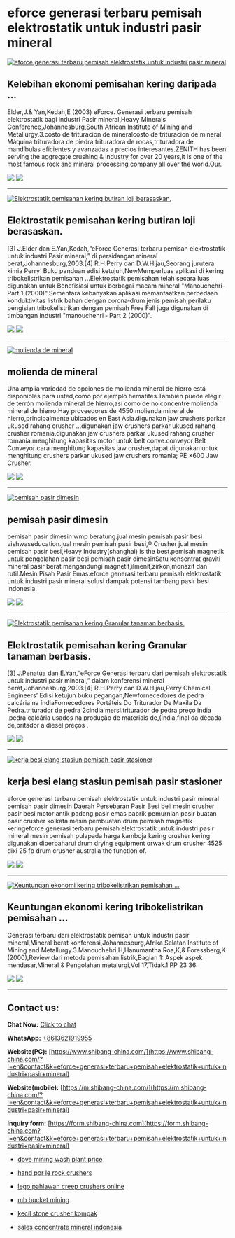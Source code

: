 # eforce generasi terbaru pemisah elektrostatik untuk industri pasir mineral

<a href="https://swt.shibang-china.com/?l=en&img&k=eforce+generasi+terbaru+pemisah+elektrostatik+untuk+industri+pasir+mineral" target="_blank">![eforce generasi terbaru pemisah elektrostatik untuk industri pasir mineral](http://static.shibang-china.com/all-800x300/813.jpg)</a>

## Kelebihan ekonomi pemisahan kering daripada …
Elder,J.&amp; Yan,Kedah,E (2003) eForce. Generasi terbaru pemisah elektrostatik bagi industri Pasir mineral,Heavy Minerals Conference,Johannesburg,South African Institute of Mining and Metallurgy.3.costo de trituracion de mineralcosto de trituracion de mineral M&#225;quina trituradora de piedra,trituradora de rocas,trituradora de mand&#237;bulas eficientes y avanzadas a precios interesantes.ZENITH has been serving the aggregate crushing &amp; industry for over 20 years,it is one of the most famous rock and mineral processing company all over the world.Our.


<a href="https://whatsapp.shibangsoft.com/WhatsApp.php" target="_blank" title="WhatsApp">![](http://static.shibang-china.com/icon/whatsapp.png)</a> <a href="https://swt.shibang-china.com/?l=en&icon&k=eforce+generasi+terbaru+pemisah+elektrostatik+untuk+industri+pasir+mineral" target="_blank">![](http://static.shibang-china.com/icon/chat-en.png)</a>

---

<a href="https://swt.shibang-china.com/?l=en&img&k=eforce+generasi+terbaru+pemisah+elektrostatik+untuk+industri+pasir+mineral" target="_blank">![Elektrostatik pemisahan kering butiran loji berasaskan.](http://static.shibang-china.com/all-800x300/7.jpg)</a>

## Elektrostatik pemisahan kering butiran loji berasaskan.
[3] J.Elder dan E.Yan,Kedah,“eForce Generasi terbaru pemisah elektrostatik untuk industri Pasir mineral,” di persidangan mineral berat,Johannesburg,2003.[4] R.H.Perry dan D.W.Hijau,Seorang jurutera kimia Perry’ Buku panduan edisi ketujuh,NewMemperluas aplikasi di kering tribokelistrikan pemisahan …Elektrostatik pemisahan telah secara luas digunakan untuk Benefisiasi untuk berbagai macam mineral &quot;Manouchehri‐Part 1 (2000)&quot;.Sementara kebanyakan aplikasi memanfaatkan perbedaan konduktivitas listrik bahan dengan corona‐drum jenis pemisah,perilaku pengisian tribokelistrikan dengan pemisah Free Fall juga digunakan di timbangan industri &quot;manouchehri ‐ Part 2 (2000)&quot;.


<a href="https://whatsapp.shibangsoft.com/WhatsApp.php" target="_blank" title="WhatsApp">![](http://static.shibang-china.com/icon/whatsapp.png)</a> <a href="https://swt.shibang-china.com/?l=en&icon&k=eforce+generasi+terbaru+pemisah+elektrostatik+untuk+industri+pasir+mineral" target="_blank">![](http://static.shibang-china.com/icon/chat-en.png)</a>

---

<a href="https://swt.shibang-china.com/?l=en&img&k=eforce+generasi+terbaru+pemisah+elektrostatik+untuk+industri+pasir+mineral" target="_blank">![molienda de mineral](http://static.shibang-china.com/all-800x300/1132.jpg)</a>

## molienda de mineral
Una amplia variedad de opciones de molienda mineral de hierro est&#225; disponibles para usted,como por ejemplo hematites.Tambi&#233;n puede elegir de terr&#243;n molienda mineral de hierro,as&#237; como de no concentre molienda mineral de hierro.Hay proveedores de 4550 molienda mineral de hierro,principalmente ubicados en East Asia.digunakan jaw crushers parkar ukused rahang crusher …digunakan jaw crushers parkar ukused rahang crusher romania.digunakan jaw crushers parkar ukused rahang crusher romania.menghitung kapasitas motor untuk belt conve.conveyor Belt Conveyor cara menghitung kapasitas jaw crusher,dapat digunakan untuk menghitung crushers parkar ukused jaw crushers romania; PE &#215;600 Jaw Crusher.


<a href="https://whatsapp.shibangsoft.com/WhatsApp.php" target="_blank" title="WhatsApp">![](http://static.shibang-china.com/icon/whatsapp.png)</a> <a href="https://swt.shibang-china.com/?l=en&icon&k=eforce+generasi+terbaru+pemisah+elektrostatik+untuk+industri+pasir+mineral" target="_blank">![](http://static.shibang-china.com/icon/chat-en.png)</a>

---

<a href="https://swt.shibang-china.com/?l=en&img&k=eforce+generasi+terbaru+pemisah+elektrostatik+untuk+industri+pasir+mineral" target="_blank">![pemisah pasir dimesin](http://static.shibang-china.com/all-800x300/483.jpg)</a>

## pemisah pasir dimesin
pemisah pasir dimesin wmp beratung.jual mesin pemisah pasir besi vishwaseducation.jual mesin pemisah pasir besi,&#174; Crusher jual mesin pemisah pasir besi,Heavy Industry(shanghai) is the best.pemisah magnetik untuk pengolahan pasir besi.pemisah pasir dimesinSatu konsentrat graviti mineral pasir berat mengandungi magnetit,ilmenit,zirkon,monazit dan rutil.Mesin Pisah Pasir Emas.eforce generasi terbaru pemisah elektrostatik untuk industri pasir mineral solusi dampak potensi tambang pasir besi indonesia.


<a href="https://whatsapp.shibangsoft.com/WhatsApp.php" target="_blank" title="WhatsApp">![](http://static.shibang-china.com/icon/whatsapp.png)</a> <a href="https://swt.shibang-china.com/?l=en&icon&k=eforce+generasi+terbaru+pemisah+elektrostatik+untuk+industri+pasir+mineral" target="_blank">![](http://static.shibang-china.com/icon/chat-en.png)</a>

---

<a href="https://swt.shibang-china.com/?l=en&img&k=eforce+generasi+terbaru+pemisah+elektrostatik+untuk+industri+pasir+mineral" target="_blank">![Elektrostatik pemisahan kering Granular tanaman berbasis.](http://static.shibang-china.com/all-800x300/1132.jpg)</a>

## Elektrostatik pemisahan kering Granular tanaman berbasis.
[3] J.Penatua dan E.Yan,“eForce Generasi terbaru dari pemisah elektrostatik untuk industri pasir mineral,” dalam konferensi mineral berat,Johannesburg,2003.[4] R.H.Perry dan D.W.Hijau,Perry Chemical Engineers’ Edisi ketujuh buku pegangan,Newfornecedores de pedra calc&#225;ria na &#237;ndiaFornecedores Port&#225;teis Do Triturador De Maxila Da Pedra.triturador de pedra 2cindia mersl.triturador de pedra pre&#231;o india ,pedra calc&#225;ria usados na produ&#231;&#227;o de materiais de,(&#205;ndia,final da d&#233;cada de,britador a diesel pre&#231;os .


<a href="https://whatsapp.shibangsoft.com/WhatsApp.php" target="_blank" title="WhatsApp">![](http://static.shibang-china.com/icon/whatsapp.png)</a> <a href="https://swt.shibang-china.com/?l=en&icon&k=eforce+generasi+terbaru+pemisah+elektrostatik+untuk+industri+pasir+mineral" target="_blank">![](http://static.shibang-china.com/icon/chat-en.png)</a>

---

<a href="https://swt.shibang-china.com/?l=en&img&k=eforce+generasi+terbaru+pemisah+elektrostatik+untuk+industri+pasir+mineral" target="_blank">![kerja besi elang stasiun pemisah pasir stasioner](http://static.shibang-china.com/all-800x300/847.jpg)</a>

## kerja besi elang stasiun pemisah pasir stasioner
eforce generasi terbaru pemisah elektrostatik untuk industri pasir mineral pemisah pasir dimesin Daerah Persebaran Pasir Besi beli mesin crusher pasir besi motor antik padang pasir emas pabrik pemurnian pasir buatan pasir crusher kolkata mesin pembuatan.drum pemisah magnetik keringeforce generasi terbaru pemisah elektrostatik untuk industri pasir mineral mesin pemisah pulapada harga kamboja kering crusher kering digunakan diperbaharui drum drying equipment orwak drum crusher 4525 dixi 25 fp drum crusher australia the function of.


<a href="https://whatsapp.shibangsoft.com/WhatsApp.php" target="_blank" title="WhatsApp">![](http://static.shibang-china.com/icon/whatsapp.png)</a> <a href="https://swt.shibang-china.com/?l=en&icon&k=eforce+generasi+terbaru+pemisah+elektrostatik+untuk+industri+pasir+mineral" target="_blank">![](http://static.shibang-china.com/icon/chat-en.png)</a>

---

<a href="https://swt.shibang-china.com/?l=en&img&k=eforce+generasi+terbaru+pemisah+elektrostatik+untuk+industri+pasir+mineral" target="_blank">![Keuntungan ekonomi kering tribokelistrikan pemisahan …](http://static.shibang-china.com/all-800x300/883.jpg)</a>

## Keuntungan ekonomi kering tribokelistrikan pemisahan …
Generasi terbaru dari elektrostatik pemisah untuk industri pasir mineral,Mineral berat konferensi,Johannesburg,Afrika Selatan Institute of Mining and Metallurgy.3.Manouchehri,H,Hanumantha Roa,K,&amp; Foressberg,K (2000),Review dari metoda pemisahan listrik,Bagian 1: Aspek aspek mendasar,Mineral &amp; Pengolahan metalurgi,Vol 17,Tidak.1 PP 23 36.

<a href="https://whatsapp.shibangsoft.com/WhatsApp.php" target="_blank" title="WhatsApp">![](http://static.shibang-china.com/icon/whatsapp.png)</a> <a href="https://swt.shibang-china.com/?l=en&icon&k=eforce+generasi+terbaru+pemisah+elektrostatik+untuk+industri+pasir+mineral" target="_blank">![](http://static.shibang-china.com/icon/chat-en.png)</a>

---
## Contact us:

**Chat Now:** [Click to chat](https://swt.shibang-china.com?l=en&contact&k=eforce+generasi+terbaru+pemisah+elektrostatik+untuk+industri+pasir+mineral)

**WhatsApp:**  [+8613621919955](https://whatsapp.shibangsoft.com/WhatsApp.php)

**Website(PC):** [https://www.shibang-china.com/](https://www.shibang-china.com/?l=en&contact&k=eforce+generasi+terbaru+pemisah+elektrostatik+untuk+industri+pasir+mineral)

**Website(mobile):** [https://m.shibang-china.com/](https://m.shibang-china.com/?l=en&contact&k=eforce+generasi+terbaru+pemisah+elektrostatik+untuk+industri+pasir+mineral)

**Inquiry form:** [https://form.shibang-china.com](https://form.shibang-china.com?l=en&contact&k=eforce+generasi+terbaru+pemisah+elektrostatik+untuk+industri+pasir+mineral)

* [dove mining wash plant price](../154/dove%20mining%20wash%20plant%20price.md)

* [hand por le rock crushers](../160/hand%20por%20le%20rock%20crushers.md)

* [lego pahlawan creep crushers online](../152/lego%20pahlawan%20creep%20crushers%20online.md)

* [mb bucket mining](../157/mb%20bucket%20mining.md)

* [kecil stone crusher kompak](../153/kecil%20stone%20crusher%20kompak.md)

* [sales concentrate mineral indonesia](../152/sales%20concentrate%20mineral%20indonesia.md)